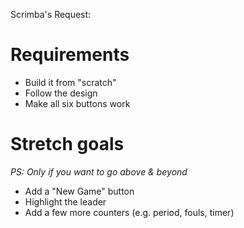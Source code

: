 Scrimba's Request:

# Requirements

- Build it from "scratch"
- Follow the design
- Make all six buttons work

# Stretch goals
*PS: Only if you want to go above & beyond*

- Add a "New Game" button
- Highlight the leader
- Add a few more counters (e.g. period, fouls, timer)